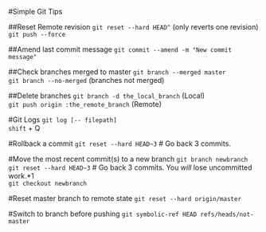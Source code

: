 #Simple Git Tips

##Reset Remote revision
`git reset --hard HEAD^` (only reverts one revision)  
`git push --force`

##Amend last commit message
`git commit --amend -m "New commit message"`

##Check branches merged to master
`git branch --merged master`  
`git branch --no-merged` (branches not merged)

##Delete branches
`git branch -d the_local_branch` (Local)  
`git push origin :the_remote_branch` (Remote)

#Git Logs
`git log [-- filepath]`  
`shift` + Q

#Rollback a commit
`git reset --hard HEAD~3` # Go back 3 commits.

#Move the most recent commit(s) to a new branch
`git branch newbranch`  
`git reset --hard HEAD~3` # Go back 3 commits. You *will* lose uncommitted work.*1  
`git checkout newbranch`  

#Reset master branch to remote state
`git reset --hard origin/master`

#Switch to branch before pushing
`git symbolic-ref HEAD refs/heads/not-master`